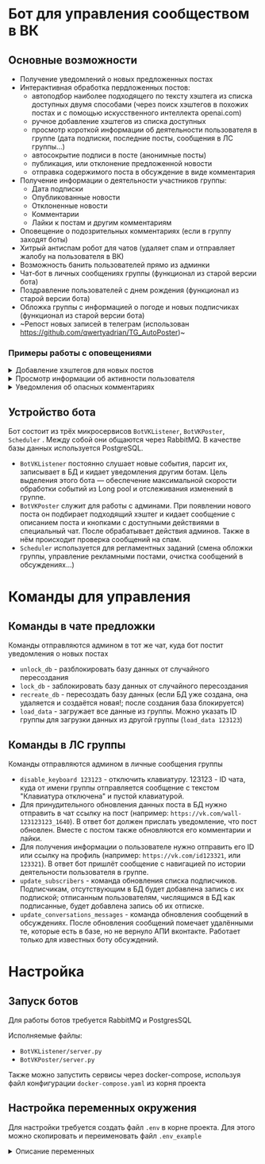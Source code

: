 # Бот для управления сообществом в ВК


## Основные возможности

- Получение уведомлений о новых предложенных постах
- Интерактивная обработка пердложенных постов:
  - автоподбор наиболее подходящего по тексту хэштега из списка доступных двумя способами (через поиск хэштегов в похожих постах и с помощью искусственного интеллекта openai.com)
  - ручное добавление хэштегов из списка доступных
  - просмотр короткой информации об деятельности пользователя в группе (дата подписки, последние посты, сообщения в ЛС группы...)
  - автосокрытие подписи в посте (анонимные посты)
  - публикация, или отклонение предложенной новости
  - отправка содержимого поста в обсуждение в виде комментария
- Получение информации о деятельности участников группы:
  - Дата подписки
  - Опубликованные новости
  - Отклоненные новости
  - Комментарии
  - Лайки к постам и другим комментариям
- Оповещение о подозрительных комментариях (если в группу заходят боты)
- Хитрый антиспам робот для чатов (удаляет спам и отправляет жалобу на пользователя в ВК)
- Возможность банить пользователей прямо из админки
- Чат-бот в личных сообщениях группы (функционал из старой версии бота)
- Поздравление пользователей с днем рождения (функционал из старой версии бота)
- Обложка группы с информацией о погоде и новых подписчиках (функционал из старой версии бота) 
- ~Репост новых записей в телеграм (использован https://github.com/qwertyadrian/TG_AutoPoster)~


### Примеры работы с оповещениями

<details><summary>Добавление хэштегов для новых постов</summary>

![new_post](https://user-images.githubusercontent.com/13664126/171338659-3c7264ed-41cc-469b-abee-52869ce60e29.gif)

</details>

<details><summary>Просмотр информации об активности пользователя</summary>

![user_info](https://user-images.githubusercontent.com/13664126/171338666-6bfe1ca7-b8b2-4461-9518-56e32619150b.gif)

</details>

<details><summary>Уведомления об опасных комментариях</summary>

![image](https://user-images.githubusercontent.com/13664126/185634328-13d4365a-f915-437d-8d2d-73e028893944.png)

![image](https://user-images.githubusercontent.com/13664126/185744595-7724648d-4dc3-4c9f-9ed0-6d70eedb4e4c.png)

![image](https://user-images.githubusercontent.com/13664126/185634492-35070266-37a4-4d5d-88df-91455b0354a9.png)

</details>

## Устройство бота

Бот состоит из трёх микросервисов `BotVKListener`, `BotVKPoster`, `Scheduler` . Между собой они общаются через RabbitMQ. В качестве базы данных используется PostgreSQL.
- `BotVKListener` постоянно слушает новые события, парсит их, записывает в БД и кидает уведомления другим ботам. Цель выделения этого бота — обеспечение максимальной скорости обработки событий из Long pool и отслеживания изменений в группе.
- `BotVKPoster` служит для работы с админами. При появлении нового поста он подбирает подходящий хэштег и кидает сообщение с описанием поста и кнопками с доступными действиями в специальный чат. После обрабатывает действия админов. Также в нём происходит проверка сообщений на спам.
- `Scheduler` используется для регламентных заданий (смена обложки группы, управление рекламными постами, очистка сообщений в обсуждениях...)
 

# Команды для управления


## Команды в чате предложки

Команды отправляются админом в тот же чат, куда бот постит уведомления о новых постах

- `unlock_db` - разблокировать базу данных от случайного пересоздания
- `lock_db` - заблокировать базу данных от случайного пересоздания
- `recreate_db` - пересоздать базу данных (если БД уже создана, она удаляется и создаётся новая!; после создания база блокируется)
- `load_data` - загружает все данные из группы. Можно указать ID группы для загрузки данных из другой группы (`load_data 123123`)


## Команды в ЛС группы

Команды отправляются админом в личные сообщения группы

- `disable_keyboard 123123` - отключить клавиатуру. 123123 - ID чата, куда от имени группы отправляется сообщение с текстом "Клавиатура отключена" и пустой клавиатурой.
- Для принудительного обновления данных поста в БД нужно отправить в чат ссылку на пост (например: `https://vk.com/wall-123123123_1640`). В ответ бот должен прислать уведомление, что пост обновлен. Вместе с постом также обновляются его комментарии и лайки.
- Для получения информации о пользователе нужно отправить его ID или ссылку на профиль (например: `https://vk.com/id123321`, или `123321`). В ответ бот пришлёт сообщение с навигацией по истории деятельности пользователя в группе.
- `update_subscribers` - команда обновления списка подписчиков. Подписчикам, отсутствующим в БД будет добавлена запись c их подпиской; отписанным пользователям, числящимся в БД как подписанные, будет добавлена запись об их отписке.  
- `update_conversations_messages` - команда обновления сообщений в обсуждениях. После обновления сообщений помечает удалёнными те, которые есть в базе, но не вернуло АПИ вконтакте. Работает только для известных боту обсуждений.


# Настройка


## Запуск ботов


Для работы ботов требуется RabbitMQ и PostgresSQL

Исполняемые файлы:
- `BotVKListener/server.py`
- `BotVKPoster/server.py`

Также можно запустить сервисы через docker-compose, используя файл конфигурации `docker-compose.yaml` из корня проекта


## Настройка переменных окружения

Для настройки требуется создать файл `.env` в корне проекта. Для этого можно скопировать и переименовать файл `.env_example`

<details><summary>Описание переменных</summary>

Настройки группы:
- `group_id` - ИД группы (без минуса)
- `group_token` - токен для управления группой
- `chat_for_suggest` - чат группы, куда будут отправляться уведомления о новых постах. Нумерация чатов начинается с 2000000000. Не забудьте отключить общую видимость чата для обычных участников.
- `chat_for_alarm` - чат группы, куда будут отправляться уведомления о вызовах адсинистратора пользователем.
- `chat_for_comments_check` - чат группы, куда будут отправляться уведомления о подозрительных комментариях.
- `advertising_conversation_id` - идентификатор обсуждения с правилами рекламы. Текст разделён на абзацы двойными переносами строки. Каждый абзац начинается с одного из ключевых слов: "условия", "стоимость", "порядок".
- `domain` - домен группы, если он задан.
- `hashtags` - список хэштегов группы (не используется, теперь хэштеги хранятся в гугл-таблице для удобства редактирования списка).
- `admin_token` - токен админа, от имени которого будут публиковаться новости.
- `admin_phone` - телефон админа (для аутентификации без токена).
- `admin_pass` - пароль админа (для аутентификации без токена).

Настройки проверки состояния BotVKListener. Проверка выполняется из Scheduler:
- `healthcheck_interval` - частота опроса бота
- `healthcheck_timeout` - время, через которое бот считается упавшим, если от него не поступает ответ.
- `healthcheck_chat_id` - id чата, куда будет отправлено сообщение в случае если бот не отвечает.

Настройки гугл таблицы с хэштегами:
- `secret_google` - ключ доступа к гугл таблице, где на листе "Хэштэги" в первой колонке указаны все хэштеги.
- `spreadsheetId` - ID документа.

Настройки телеграмма:
- `api_id`, `api_hash`, `bot_token`, `channel` - описание здесь: [github.com](https://github.com/qwertyadrian/TG_AutoPoster).

Настройки openai.com:
- `openai_token` - токен на проекте [openai.com](openai.comhttps://chat.openai.com/chat). Необязательный. Используется для подбора хэштегов к постам с помощью искусственного интеллекта.

Настройки postgres:
- `POSTGRES_USER` - имя пользователя
- `POSTGRES_PASSWORD` - пароль
- `PGADMIN_DEFAULT_EMAIL` - логин для настройки PG-Admin
- `PGADMIN_DEFAULT_PASSWORD` - пароль для настройки PG-Admin
- `PGADMIN_CONFIG_SERVER_MODE=False` - всегда

Прочие настройки:
- `token_weather` - токен сервиса погоды

</details>
